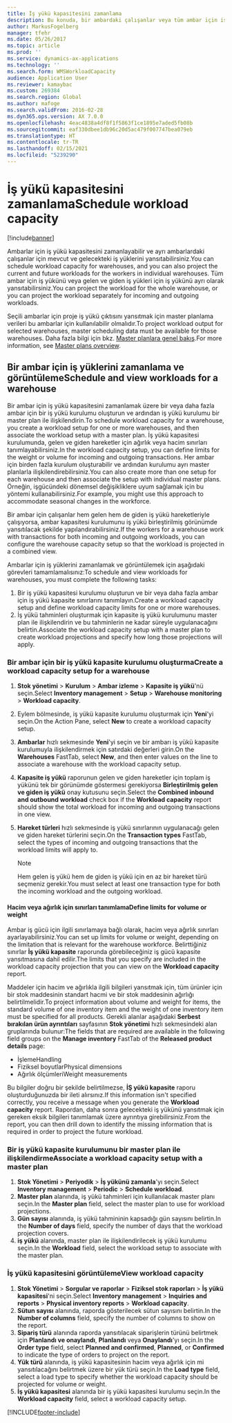 ```yaml
---
title: İş yükü kapasitesini zamanlama
description: Bu konuda, bir ambardaki çalışanlar veya tüm ambar için iş yükü kapasitesinin nasıl ayarlanacağı ve zamanlanacağı açıklanmaktadır.
author: MarkusFogelberg
manager: tfehr
ms.date: 05/26/2017
ms.topic: article
ms.prod: ''
ms.service: dynamics-ax-applications
ms.technology: ''
ms.search.form: WMSWorkloadCapacity
audience: Application User
ms.reviewer: kamaybac
ms.custom: 269384
ms.search.region: Global
ms.author: mafoge
ms.search.validFrom: 2016-02-28
ms.dyn365.ops.version: AX 7.0.0
ms.openlocfilehash: 4eac4838a4df8f1f5863f1ce1895e7aded5fb08b
ms.sourcegitcommit: eaf330dbee1db96c20d5ac479f007747bea079eb
ms.translationtype: HT
ms.contentlocale: tr-TR
ms.lasthandoff: 02/15/2021
ms.locfileid: "5239290"
---
```

# <a name="schedule-workload-capacity"></a><span data-ttu-id="2e2bd-103">İş yükü kapasitesini zamanlama</span><span class="sxs-lookup"><span data-stu-id="2e2bd-103">Schedule workload capacity</span></span>

[!include[banner](../includes/banner.md)]

<span data-ttu-id="2e2bd-104">Ambarlar için iş yükü kapasitesini zamanlayabilir ve ayrı ambarlardaki çalışanlar için mevcut ve gelecekteki iş yüklerini yansıtabilirsiniz.</span><span class="sxs-lookup"><span data-stu-id="2e2bd-104">You can schedule workload capacity for warehouses, and you can also project the current and future workloads for the workers in individual warehouses.</span></span> <span data-ttu-id="2e2bd-105">Tüm ambar için iş yükünü veya gelen ve giden iş yükleri için iş yükünü ayrı olarak yansıtabilirsiniz.</span><span class="sxs-lookup"><span data-stu-id="2e2bd-105">You can project the workload for the whole warehouse, or you can project the workload separately for incoming and outgoing workloads.</span></span>

<span data-ttu-id="2e2bd-106">Seçili ambarlar için proje iş yükü çıktısını yansıtmak için master planlama verileri bu ambarlar için kullanılabilir olmalıdır.</span><span class="sxs-lookup"><span data-stu-id="2e2bd-106">To project workload output for selected warehouses, master scheduling data must be available for those warehouses.</span></span> <span data-ttu-id="2e2bd-107">Daha fazla bilgi için bkz. [Master planlara genel bakış](../master-planning/master-plans.md).</span><span class="sxs-lookup"><span data-stu-id="2e2bd-107">For more information, see [Master plans overview](../master-planning/master-plans.md).</span></span>

## <a name="schedule-and-view-workloads-for-a-warehouse"></a><span data-ttu-id="2e2bd-108">Bir ambar için iş yüklerini zamanlama ve görüntüleme</span><span class="sxs-lookup"><span data-stu-id="2e2bd-108">Schedule and view workloads for a warehouse</span></span>

<span data-ttu-id="2e2bd-109">Bir ambar için iş yükü kapasitesini zamanlamak üzere bir veya daha fazla ambar için bir iş yükü kurulumu oluşturun ve ardından iş yükü kurulumu bir master plan ile ilişkilendirin.</span><span class="sxs-lookup"><span data-stu-id="2e2bd-109">To schedule workload capacity for a warehouse, you create a workload setup for one or more warehouses, and then associate the workload setup with a master plan.</span></span> <span data-ttu-id="2e2bd-110">İş yükü kapasitesi kurulumunda, gelen ve giden hareketler için ağırlık veya hacim sınırları tanımlayabilirsiniz.</span><span class="sxs-lookup"><span data-stu-id="2e2bd-110">In the workload capacity setup, you can define limits for the weight or volume for incoming and outgoing transactions.</span></span> <span data-ttu-id="2e2bd-111">Her ambar için birden fazla kurulum oluşturabilir ve ardından kurulumu ayrı master planlarla ilişkilendirebilirsiniz.</span><span class="sxs-lookup"><span data-stu-id="2e2bd-111">You can also create more than one setup for each warehouse and then associate the setup with individual master plans.</span></span> <span data-ttu-id="2e2bd-112">Örneğin, işgücündeki dönemsel değişikliklere uyum sağlamak için bu yöntemi kullanabilirsiniz.</span><span class="sxs-lookup"><span data-stu-id="2e2bd-112">For example, you might use this approach to accommodate seasonal changes in the workforce.</span></span>

<span data-ttu-id="2e2bd-113">Bir ambar için çalışanlar hem gelen hem de giden iş yükü hareketleriyle çalışıyorsa, ambar kapasitesi kurulumunu iş yükü birleştirilmiş görünümde yansıtılacak şekilde yapılandırabilirsiniz.</span><span class="sxs-lookup"><span data-stu-id="2e2bd-113">If the workers for a warehouse work with transactions for both incoming and outgoing workloads, you can configure the warehouse capacity setup so that the workload is projected in a combined view.</span></span>

<span data-ttu-id="2e2bd-114">Ambarlar için iş yüklerini zamanlamak ve görüntülemek için aşağıdaki görevleri tamamlamalısınız:</span><span class="sxs-lookup"><span data-stu-id="2e2bd-114">To schedule and view workloads for warehouses, you must complete the following tasks:</span></span>

1. <span data-ttu-id="2e2bd-115">Bir iş yükü kapasitesi kurulumu oluşturun ve bir veya daha fazla ambar için iş yükü kapasite sınırlarını tanımlayın.</span><span class="sxs-lookup"><span data-stu-id="2e2bd-115">Create a workload capacity setup and define workload capacity limits for one or more warehouses.</span></span>
2. <span data-ttu-id="2e2bd-116">İş yükü tahminleri oluşturmak için kapasite iş yükü kurulumunu master plan ile ilişkilendirin ve bu tahminlerin ne kadar süreyle uygulanacağını belirtin.</span><span class="sxs-lookup"><span data-stu-id="2e2bd-116">Associate the workload capacity setup with a master plan to create workload projections and specify how long those projections will apply.</span></span>

### <a name="create-a-workload-capacity-setup-for-a-warehouse"></a><span data-ttu-id="2e2bd-117">Bir ambar için bir iş yükü kapasite kurulumu oluşturma</span><span class="sxs-lookup"><span data-stu-id="2e2bd-117">Create a workload capacity setup for a warehouse</span></span>

1. <span data-ttu-id="2e2bd-118">**Stok yönetimi** \> **Kurulum** \> **Ambar izleme** \> **Kapasite iş yükü**'nü seçin.</span><span class="sxs-lookup"><span data-stu-id="2e2bd-118">Select **Inventory management** \> **Setup** \> **Warehouse monitoring** \> **Workload capacity**.</span></span>
2. <span data-ttu-id="2e2bd-119">Eylem bölmesinde, iş yükü kapasite kurulumu oluşturmak için **Yeni**'yi seçin.</span><span class="sxs-lookup"><span data-stu-id="2e2bd-119">On the Action Pane, select **New** to create a workload capacity setup.</span></span>
3. <span data-ttu-id="2e2bd-120">**Ambarlar** hızlı sekmesinde **Yeni**'yi seçin ve bir ambarı iş yükü kapasite kurulumuyla ilişkilendirmek için satırdaki değerleri girin.</span><span class="sxs-lookup"><span data-stu-id="2e2bd-120">On the **Warehouses** FastTab, select **New**, and then enter values on the line to associate a warehouse with the workload capacity setup.</span></span>
4. <span data-ttu-id="2e2bd-121">**Kapasite iş yükü** raporunun gelen ve giden hareketler için toplam iş yükünü tek bir görünümde göstermesi gerekiyorsa **Birleştirilmiş gelen ve giden iş yükü** onay kutusunu seçin.</span><span class="sxs-lookup"><span data-stu-id="2e2bd-121">Select the **Combined inbound and outbound workload** check box if the **Workload capacity** report should show the total workload for incoming and outgoing transactions in one view.</span></span>
5. <span data-ttu-id="2e2bd-122">**Hareket türleri** hızlı sekmesinde iş yükü sınırlarının uygulanacağı gelen ve giden hareket türlerini seçin.</span><span class="sxs-lookup"><span data-stu-id="2e2bd-122">On the **Transaction types** FastTab, select the types of incoming and outgoing transactions that the workload limits will apply to.</span></span>

    > [!NOTE]
    > <span data-ttu-id="2e2bd-123">Hem gelen iş yükü hem de giden iş yükü için en az bir hareket türü seçmeniz gerekir.</span><span class="sxs-lookup"><span data-stu-id="2e2bd-123">You must select at least one transaction type for both the incoming workload and the outgoing workload.</span></span>

#### <a name="define-limits-for-volume-or-weight"></a><span data-ttu-id="2e2bd-124">Hacim veya ağırlık için sınırları tanımlama</span><span class="sxs-lookup"><span data-stu-id="2e2bd-124">Define limits for volume or weight</span></span>

<span data-ttu-id="2e2bd-125">Ambar iş gücü için ilgili sınırlamaya bağlı olarak, hacim veya ağırlık sınırları ayarlayabilirsiniz.</span><span class="sxs-lookup"><span data-stu-id="2e2bd-125">You can set up limits for volume or weight, depending on the limitation that is relevant for the warehouse workforce.</span></span> <span data-ttu-id="2e2bd-126">Belirttiğiniz sınırlar **İş yükü kapasite** raporunda görebileceğiniz iş gücü kapasite yansıtmasına dahil edilir.</span><span class="sxs-lookup"><span data-stu-id="2e2bd-126">The limits that you specify are included in the workload capacity projection that you can view on the **Workload capacity** report.</span></span>

<span data-ttu-id="2e2bd-127">Maddeler için hacim ve ağırlıkla ilgili bilgileri yansıtmak için, tüm ürünler için bir stok maddesinin standart hacmi ve bir stok maddesinin ağırlığı belirtilmelidir.</span><span class="sxs-lookup"><span data-stu-id="2e2bd-127">To project information about volume and weight for items, the standard volume of one inventory item and the weight of one inventory item must be specified for all products.</span></span> <span data-ttu-id="2e2bd-128">Gerekli alanlar aşağıdaki **Serbest bırakılan ürün ayrıntıları** sayfasının **Stok yönetimi** hızlı sekmesindeki alan gruplarında bulunur:</span><span class="sxs-lookup"><span data-stu-id="2e2bd-128">The fields that are required are available in the following field groups on the **Manage inventory** FastTab of the **Released product details** page:</span></span>

- <span data-ttu-id="2e2bd-129">İşleme</span><span class="sxs-lookup"><span data-stu-id="2e2bd-129">Handling</span></span>
- <span data-ttu-id="2e2bd-130">Fiziksel boyutlar</span><span class="sxs-lookup"><span data-stu-id="2e2bd-130">Physical dimensions</span></span>
- <span data-ttu-id="2e2bd-131">Ağırlık ölçümleri</span><span class="sxs-lookup"><span data-stu-id="2e2bd-131">Weight measurements</span></span>

<span data-ttu-id="2e2bd-132">Bu bilgiler doğru bir şekilde belirtilmezse, **İŞ yükü kapasite** raporu oluşturduğunuzda bir ileti alırsınız.</span><span class="sxs-lookup"><span data-stu-id="2e2bd-132">If this information isn't specified correctly, you receive a message when you generate the **Workload capacity** report.</span></span> <span data-ttu-id="2e2bd-133">Rapordan, daha sonra gelecekteki iş yükünü yansıtmak için gereken eksik bilgileri tanımlamak üzere ayrıntıya girebilirsiniz.</span><span class="sxs-lookup"><span data-stu-id="2e2bd-133">From the report, you can then drill down to identify the missing information that is required in order to project the future workload.</span></span>

### <a name="associate-a-workload-capacity-setup-with-a-master-plan"></a><span data-ttu-id="2e2bd-134">Bir iş yükü kapasite kurulumunu bir master plan ile ilişkilendirme</span><span class="sxs-lookup"><span data-stu-id="2e2bd-134">Associate a workload capacity setup with a master plan</span></span>

1. <span data-ttu-id="2e2bd-135">**Stok Yönetimi** \> **Periyodik** \> **İş yükünü zamanla**'yı seçin.</span><span class="sxs-lookup"><span data-stu-id="2e2bd-135">Select **Inventory management** \> **Periodic** \> **Schedule workload**.</span></span>
2. <span data-ttu-id="2e2bd-136">**Master plan** alanında, iş yükü tahminleri için kullanılacak master planı seçin.</span><span class="sxs-lookup"><span data-stu-id="2e2bd-136">In the **Master plan** field, select the master plan to use for workload projections.</span></span>
3. <span data-ttu-id="2e2bd-137">**Gün sayısı** alanında, iş yükü tahmininin kapsadığı gün sayısını belirtin.</span><span class="sxs-lookup"><span data-stu-id="2e2bd-137">In the **Number of days** field, specify the number of days that the workload projection covers.</span></span>
4. <span data-ttu-id="2e2bd-138">**iş yükü** alanında, master plan ile ilişkilendirilecek iş yükü kurulumu seçin.</span><span class="sxs-lookup"><span data-stu-id="2e2bd-138">In the **Workload** field, select the workload setup to associate with the master plan.</span></span>

### <a name="view-workload-capacity"></a><span data-ttu-id="2e2bd-139">İş yükü kapasitesini görüntüleme</span><span class="sxs-lookup"><span data-stu-id="2e2bd-139">View workload capacity</span></span>

1. <span data-ttu-id="2e2bd-140">**Stok Yönetimi** \> **Sorgular ve raporlar** \> **Fiziksel stok raporları** \> **İş yükü kapasitesi**'ni seçin.</span><span class="sxs-lookup"><span data-stu-id="2e2bd-140">Select **Inventory management** \> **Inquiries and reports** \> **Physical inventory reports** \> **Workload capacity**.</span></span>
2. <span data-ttu-id="2e2bd-141">**Sütun sayısı** alanında, raporda gösterilecek sütun sayısını belirtin.</span><span class="sxs-lookup"><span data-stu-id="2e2bd-141">In the **Number of columns** field, specify the number of columns to show on the report.</span></span>
3. <span data-ttu-id="2e2bd-142">**Sipariş türü** alanında raporda yansıtılacak siparişlerin türünü belirtmek için **Planlandı ve onaylandı**, **Planlandı** veya **Onaylandı**'yı seçin.</span><span class="sxs-lookup"><span data-stu-id="2e2bd-142">In the **Order type** field, select **Planned and confirmed**, **Planned**, or **Confirmed** to indicate the type of orders to project on the report.</span></span>
4. <span data-ttu-id="2e2bd-143">**Yük türü** alanında, iş yükü kapasitesinin hacim veya ağırlık için mi yansıtılacağını belirtmek üzere bir yük türü seçin.</span><span class="sxs-lookup"><span data-stu-id="2e2bd-143">In the **Load type** field, select a load type to specify whether the workload capacity should be projected for volume or weight.</span></span>
5. <span data-ttu-id="2e2bd-144">**İş yükü kapasitesi** alanında bir iş yükü kapasitesi kurulumu seçin.</span><span class="sxs-lookup"><span data-stu-id="2e2bd-144">In the **Workload capacity** field, select a workload capacity setup.</span></span>


[!INCLUDE[footer-include](../../includes/footer-banner.md)]